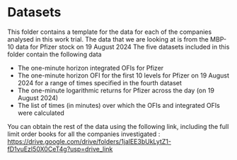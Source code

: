 # Datasets
This folder contains a template for the data for each of the companies analysed in this work trial. The data that we are looking at is from the MBP-10 data for Pfizer stock on 19 August 2024
The five datasets included in this folder contain the following data

* The one-minute horizon integrated OFIs for Pfizer
* The one-minute horizon OFI for the first 10 levels for Pfizer on 19 August 2024 for a range of times specified in the fourth dataset
* The one-minute logarithmic returns for Pfizer across the day (on 19 August 2024)
* The list of times (in minutes) over which the OFIs and integrated OFIs were calculated

You can obtain the rest of the data using the following link, including the full limit order books for all the companies investigated : https://drive.google.com/drive/folders/1jalEE3bUkLytZ1-fD1vuEzI50X0CeT4g?usp=drive_link
